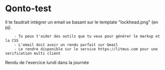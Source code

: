 # Qonto-test


Il te faudrait intégrer un email se basant sur le template "lockhead.png" (en pj).

        - Tu peux t'aider des outils que tu veux pour générer le markup et la CSS
        - L'email doit avoir un rendu parfait sur Gmail
        - Le rendre disponible sur le service https://litmus.com pour une verification multi client

Rendu de l'exercice lundi dans la journée
